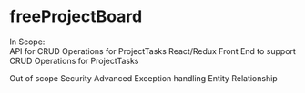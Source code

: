 # freeProjectBoard

In Scope:<br>
API for CRUD Operations for ProjectTasks
React/Redux Front End to support CRUD Operations for ProjectTasks

Out of scope
Security
Advanced Exception handling
Entity Relationship
